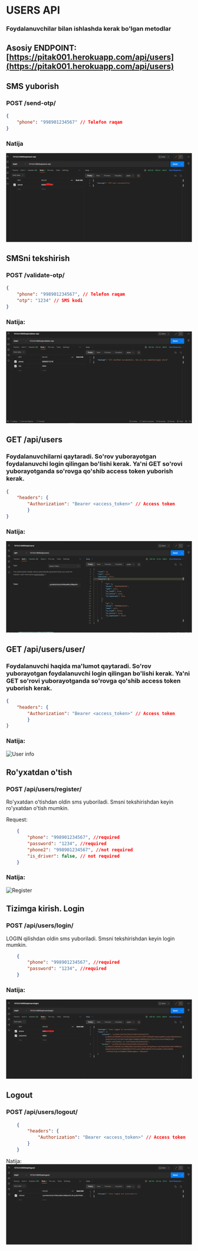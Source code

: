 # USERS API 

### Foydalanuvchilar bilan ishlashda kerak bo'lgan metodlar
## Asosiy ENDPOINT: [https://pitak001.herokuapp.com/api/users](https://pitak001.herokuapp.com/api/users) 


## SMS yuborish
### POST /send-otp/
```json
{
    "phone": "998901234567" // Telefon raqam
}
```

### Natija
![Send-otp](../readme_src/users/send-otp.png)


## SMSni tekshirish
### POST /validate-otp/
```json
{
    "phone": "998901234567", // Telefon raqam
    "otp": "1234" // SMS kodi
}
```
### Natija:
![Validate-otp](../readme_src/users/validate-otp.png)


## GET /api/users
### Foydalanuvchilarni qaytaradi. So'rov yuborayotgan foydalanuvchi login qilingan bo'lishi kerak. Ya'ni GET so'rovi yuborayotganda so'rovga qo'shib access token yuborish kerak.
```json
{
    "headers": {
        "Authorization": "Bearer <access_token>" // Access token
        }
}
```
### Natija:
![Users list](../readme_src/users/users_list2.png)

## GET /api/users/user/ 
### Foydalanuvchi haqida ma'lumot qaytaradi. So'rov yuborayotgan foydalanuvchi login qilingan bo'lishi kerak. Ya'ni GET so'rovi yuborayotganda so'rovga qo'shib access token yuborish kerak.
```json
{
    "headers": {
        "Authorization": "Bearer <access_token>" // Access token
        }
}
```
### Natija:
![User info](../readme_src/users/user_info.png)

## Ro'yxatdan o'tish 
### POST /api/users/register/
Ro'yxatdan o'tishdan oldin sms yuboriladi. Smsni tekshirishdan keyin ro'yxatdan o'tish mumkin.

Request: 
```json
    {
        "phone": "998901234567", //required
        "password": "1234", //required
        "phone2": "998901234567", //not required
        "is_driver": false, // not required
    }
```
### Natija:
![Register](../readme_src/users/register.png)


## Tizimga kirish. Login 
### POST /api/users/login/
LOGIN qilishdan oldin sms yuboriladi. Smsni tekshirishdan keyin login mumkin.
```json
    {
        "phone": "998901234567", //required
        "password": "1234", //required
    }
```
### Natija:
![Login](../readme_src/users/login_postman.png)


## Logout
### POST /api/users/logout/
```json
    {
        "headers": {
            "Authorization": "Bearer <access_token>" // Access token
        }
    }
```
Natija:
![Logout](../readme_src/users/logout.png)